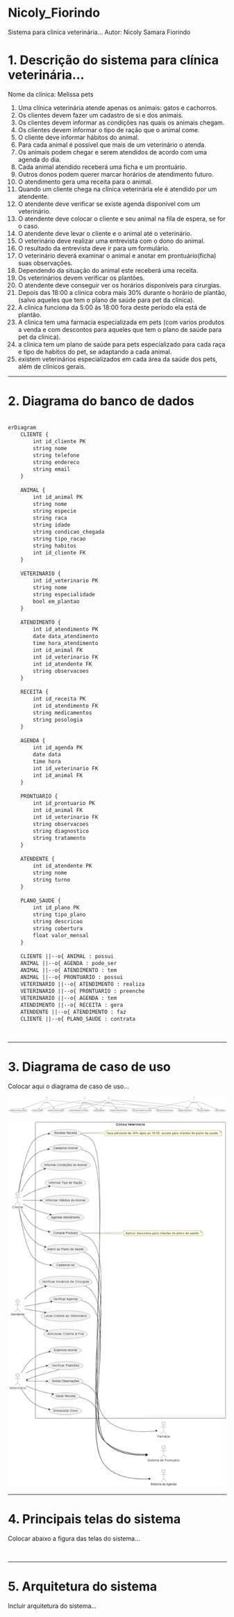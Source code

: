 # Nicoly_Fiorindo

Sistema para clinica veterinária...
Autor: Nicoly Samara Fiorindo

# 1. Descrição do sistema para clínica veterinária...

Nome da clínica:
Melissa pets

1. Uma clínica veterinária atende apenas os animais: gatos e cachorros. 
2. Os clientes devem fazer um cadastro de si e dos animais. 
3. Os clientes devem informar as condições nas quais os animais chegam. 
4. Os clientes devem informar o tipo de ração que o animal come. 
5. O cliente deve informar hábitos do animal. 
6. Para cada animal é possível que mais de um veterinário o atenda. 
7. Os animais podem chegar e serem atendidos de acordo com uma agenda do dia. 
8. Cada animal atendido receberá uma ficha e um prontuário. 
9. Outros donos podem querer marcar horários de atendimento futuro. 
10. O atendimento gera uma receita para o animal. 
11. Quando um cliente chega na clínica veterinária ele é atendido por um atendente. 
12. O atendente deve verificar se existe agenda disponível com um veterinário. 
13. O atendente deve colocar o cliente e seu animal na fila de espera, se for o caso. 
14. O atendente deve levar o cliente e o animal até o veterinário. 
15. O veterinário deve realizar uma entrevista com o dono do animal. 
16. O resultado da entrevista deve ir para um formulário. 
17. O veterinário deverá examinar o animal e anotar em prontuário(ficha) suas observações. 
18. Dependendo da situação do animal este receberá uma receita.
19. Os veterinários devem verificar os plantões.
20. O atendente deve conseguir ver os horários disponíveis para cirurgias.
21. Depois das 18:00 a clinica cobra mais 30% durante o horário de plantão, (salvo aqueles que tem o plano de saúde para pet da clinica).
22. A clinica funciona da 5:00 ás 18:00 fora deste período ela está de plantão.
23. A clinica tem uma farmacia especializada em pets (com varios produtos a venda e com descontos para aqueles que tem o plano de saúde para pet da clinica).
24. a clinica tem um plano de saúde para pets especializado para cada raça e tipo de habitos do pet, se adaptando a cada animal.
25. existem veterinários especializados em cada área da saúde dos pets, além de clínicos gerais.
 


---
# 2. Diagrama do banco de dados

```mermaid

erDiagram
    CLIENTE {
        int id_cliente PK
        string nome
        string telefone
        string endereco
        string email
    }

    ANIMAL {
        int id_animal PK
        string nome
        string especie
        string raca
        string idade
        string condicao_chegada
        string tipo_racao
        string habitos
        int id_cliente FK
    }

    VETERINARIO {
        int id_veterinario PK
        string nome
        string especialidade
        bool em_plantao
    }

    ATENDIMENTO {
        int id_atendimento PK
        date data_atendimento
        time hora_atendimento
        int id_animal FK
        int id_veterinario FK
        int id_atendente FK
        string observacoes
    }

    RECEITA {
        int id_receita PK
        int id_atendimento FK
        string medicamentos
        string posologia
    }

    AGENDA {
        int id_agenda PK
        date data
        time hora
        int id_veterinario FK
        int id_animal FK
    }

    PRONTUARIO {
        int id_prontuario PK
        int id_animal FK
        int id_veterinario FK
        string observacoes
        string diagnostico
        string tratamento
    }

    ATENDENTE {
        int id_atendente PK
        string nome
        string turno
    }

    PLANO_SAUDE {
        int id_plano PK
        string tipo_plano
        string descricao
        string cobertura
        float valor_mensal
    }

    CLIENTE ||--o{ ANIMAL : possui
    ANIMAL ||--o{ AGENDA : pode_ser
    ANIMAL ||--o{ ATENDIMENTO : tem
    ANIMAL ||--o{ PRONTUARIO : possui
    VETERINARIO ||--o{ ATENDIMENTO : realiza
    VETERINARIO ||--o{ PRONTUARIO : preenche
    VETERINARIO ||--o{ AGENDA : tem
    ATENDIMENTO ||--o{ RECEITA : gera
    ATENDENTE ||--o{ ATENDIMENTO : faz
    CLIENTE ||--o{ PLANO_SAUDE : contrata



```

---
# 3. Diagrama de caso de uso
Colocar aqui o diagrama de caso de uso...

![diagrama de caso de uso](https://github.com/Kcinom/Nicoly_Fiorindo/blob/main/imagem/Diagrama%20sem%20nome.drawio.png)

![diagrama2](https://github.com/Kcinom/Nicoly_Fiorindo/blob/main/imagem/Diagrama%20sem%20nome.drawio%20(1).png)

---
# 4. Principais telas do sistema
Colocar abaixo a figura das telas do sistema...

![]()

---
# 5. Arquitetura do sistema
Incluir arquitetura do sistema...

![]()


[def]: https://github.com/Kcinom/Nicoly_Fiorindo/blob/main/imagem/Diagrama%20sem%20nome.drawio.png?raw=true